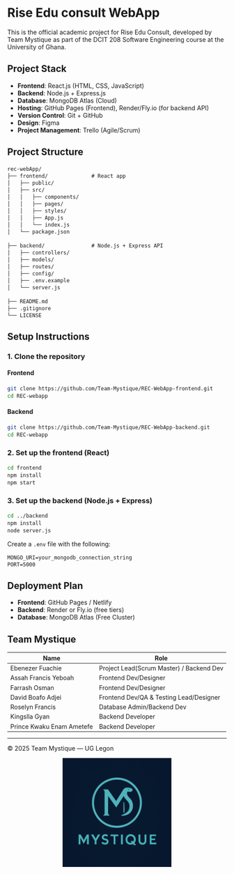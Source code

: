 # Rise Edu consult WebApp



This is the official academic project for Rise Edu Consult, developed by Team Mystique as part of the DCIT 208 Software Engineering course at the University of Ghana.

##  Project Stack

- **Frontend**: React.js (HTML, CSS, JavaScript)
- **Backend**: Node.js + Express.js
- **Database**: MongoDB Atlas (Cloud)
- **Hosting**: GitHub Pages (Frontend), Render/Fly.io (for backend API)
- **Version Control**: Git + GitHub
- **Design**: Figma
- **Project Management**: Trello (Agile/Scrum)
  

## Project Structure

```
rec-webApp/
├── frontend/              # React app
│   ├── public/
│   ├── src/
│   │   ├── components/
│   │   ├── pages/
│   │   ├── styles/
│   │   ├── App.js
│   │   └── index.js
│   └── package.json

├── backend/               # Node.js + Express API
│   ├── controllers/
│   ├── models/
│   ├── routes/
│   ├── config/
│   ├── .env.example
│   └── server.js

├── README.md
├── .gitignore
└── LICENSE
```

##  Setup Instructions

### 1. Clone the repository

#### Frontend
```bash
git clone https://github.com/Team-Mystique/REC-WebApp-frontend.git
cd REC-webapp
```


#### Backend
```bash
git clone https://github.com/Team-Mystique/REC-WebApp-backend.git
cd REC-webapp
```

### 2. Set up the frontend (React)

```bash
cd frontend
npm install
npm start
```

### 3. Set up the backend (Node.js + Express)

```bash
cd ../backend
npm install
node server.js
```

Create a `.env` file with the following:

```
MONGO_URI=your_mongodb_connection_string
PORT=5000
```

## Deployment Plan

- **Frontend**: GitHub Pages / Netlify
- **Backend**: Render or Fly.io (free tiers)
- **Database**: MongoDB Atlas (Free Cluster)

##  Team Mystique 

| Name             | Role                    |
| ---------------- | ----------------------- |
| Ebenezer Fuachie | Project Lead(Scrum Master) / Backend Dev  |
| Assah Francis Yeboah       | Frontend Dev/Designer     |
| Farrash Osman       | Frontend Dev/Designer      |
| David Boafo Adjei      | Frontend Dev/QA & Testing Lead/Designer       |
| Roselyn Francis       | Database Admin/Backend Dev      |
| Kingslla Gyan        | Backend Developer      |
| Prince Kwaku Enam Ametefe       | Backend Developer |

---

© 2025 Team Mystique — UG Legon

<div align="center">
  <img src="Team Logo.png" alt="Team Logo" width="250"/>
</div>


